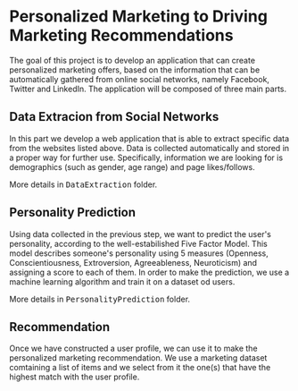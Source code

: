 Personalized Marketing to Driving Marketing Recommendations
======

The goal of this project is to develop an application that can create personalized marketing offers, based on the information that can be automatically gathered from online social networks, namely Facebook, Twitter and LinkedIn.
The application will be composed of three main parts.

Data Extracion from Social Networks
-----
In this part we develop a web application that is able to extract specific data from the websites listed above. Data is collected automatically and stored in a proper way for further use.
Specifically, information we are looking for is demographics (such as gender, age range) and page likes/follows.

More details in <tt>DataExtraction</tt> folder.

Personality Prediction
-----
Using data collected in the previous step, we want to predict the user's personality, according to the well-estabilished Five Factor Model. This model describes someone's personality using 5 measures (Openness, Conscientiousness, Extroversion, Agreeableness, Neuroticism) and assigning a score to each of them. In order to make the prediction, we use a machine learning algorithm and train it on a dataset od users.

More details in <tt>PersonalityPrediction</tt> folder.

Recommendation
-----
Once we have constructed a user profile, we can use it to make the personalized marketing recommendation. We use a marketing dataset comtaining a list of items and we select from it the one(s) that have the highest match with the user profile.
